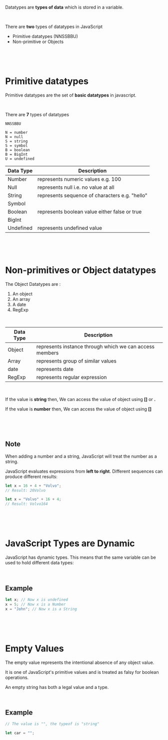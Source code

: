 Datatypes are **types of data** which is stored in a variable.

&nbsp;

There are **two** types of datatypes in JavaScript

- Primitive datatypes (NNSSBBU)
- Non-primitive or Objects

&nbsp;

&nbsp;

# Primitive datatypes

Primitive datatypes are the set of **basic datatypes** in javascript.

&nbsp;

There are **7** types of datatypes

```
NNSSBBU

N = number
N = null
S = string
S = symbol
B = boolean
B = BigInt
U = undefined
```

| Data Type | Description                                    |
| --------- | ---------------------------------------------- |
| Number    | represents numeric values e.g. 100             |
| Null      | represents null i.e. no value at all           |
| String    | represents sequence of characters e.g. "hello" |
| Symbol    |
| Boolean   | represents boolean value either false or true  |
| BigInt    |
| Undefined | represents undefined value                     |

&nbsp;

&nbsp;

# Non-primitives or Object datatypes

The Object Datatypes are :

1. An object
2. An array
3. A date
4. RegExp

&nbsp;

| Data Type | Description                                             |
| --------- | ------------------------------------------------------- |
| Object    | represents instance through which we can access members |
| Array     | represents group of similar values                      |
| date      | represents date                                         |
| RegExp    | represents regular expression                           |

&nbsp;

If the value is **string** then, We can access the value of object using **[]** or **.**

If the value is **number** then, We can access the value of object using **[]**

&nbsp;

&nbsp;

## Note

When adding a number and a string, JavaScript will treat the number as a string.

JavaScript evaluates expressions from **left to right**. Different sequences can produce different results:

```js
let x = 16 + 4 + "Volvo";
// Result: 20Volvo

let x = "Volvo" + 16 + 4;
// Result: Volvo164
```

&nbsp;

&nbsp;

# JavaScript Types are Dynamic

JavaScript has dynamic types. This means that the same variable can be used to hold different data types:

&nbsp;

## Example

```js
let x; // Now x is undefined
x = 5; // Now x is a Number
x = "John"; // Now x is a String
```

&nbsp;

&nbsp;

# Empty Values

The empty value represents the intentional absence of any object value.

It is one of JavaScript's primitive values and is treated as falsy for boolean operations.

An empty string has both a legal value and a type.

&nbsp;

## Example

```js
// The value is "", the typeof is "string"

let car = "";
```

&nbsp;
